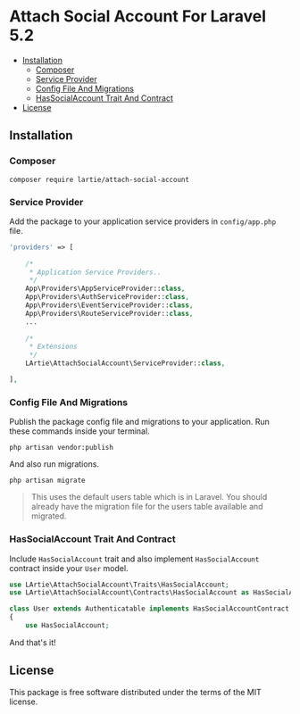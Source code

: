 # Attach Social Account For Laravel 5.2

- [Installation](#installation)
    - [Composer](#composer)
    - [Service Provider](#service-provider)
    - [Config File And Migrations](#config-file-and-migrations)
    - [HasSocialAccount Trait And Contract](#hassocialaccount-trait-and-contract)
- [License](#license)

## Installation

### Composer
    composer require lartie/attach-social-account

### Service Provider

Add the package to your application service providers in `config/app.php` file.

```php
'providers' => [
    
    /*
     * Application Service Providers..
     */
    App\Providers\AppServiceProvider::class,
    App\Providers\AuthServiceProvider::class,
    App\Providers\EventServiceProvider::class,
    App\Providers\RouteServiceProvider::class,
    ...
    
    /*
     * Extensions
     */
    LArtie\AttachSocialAccount\ServiceProvider::class,

],
```

### Config File And Migrations

Publish the package config file and migrations to your application. Run these commands inside your terminal.

    php artisan vendor:publish

And also run migrations.

    php artisan migrate

> This uses the default users table which is in Laravel. You should already have the migration file for the users table available and migrated.

### HasSocialAccount Trait And Contract

Include `HasSocialAccount` trait and also implement `HasSocialAccount` contract inside your `User` model.

```php
use LArtie\AttachSocialAccount\Traits\HasSocialAccount;
use LArtie\AttachSocialAccount\Contracts\HasSocialAccount as HasSocialAccountContract;

class User extends Authenticatable implements HasSocialAccountContract
{
    use HasSocialAccount;
```

And that's it!

## License

This package is free software distributed under the terms of the MIT license.
